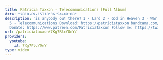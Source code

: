 ```yaml
---
title: Patricia Taxxon - Telecommunications [Full Album]
date: "2019-09-15T10:36:54+08:00"
description: 'is anybody out there? 1 - Land 2 - God in Heaven 3 - War 4 - Holy Ghost
  5 - Telecommunications Download: https://patriciataxxon.bandcamp.com/album/telecommunications
  Donate: https://www.patreon.com/PatriciaTaxxon Follow me: https://twitter.com/PatriciaTaxxon'
url: /patriciataxxon/7Kg7RlcYOnY/
providers:
  youtube:
    id: 7Kg7RlcYOnY
type: video
---
```

